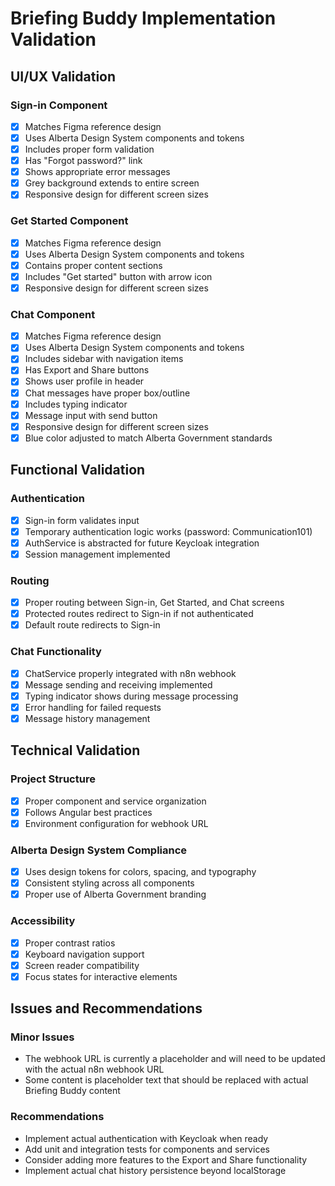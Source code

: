 # Briefing Buddy Implementation Validation

## UI/UX Validation

### Sign-in Component
- [x] Matches Figma reference design
- [x] Uses Alberta Design System components and tokens
- [x] Includes proper form validation
- [x] Has "Forgot password?" link
- [x] Shows appropriate error messages
- [x] Grey background extends to entire screen
- [x] Responsive design for different screen sizes

### Get Started Component
- [x] Matches Figma reference design
- [x] Uses Alberta Design System components and tokens
- [x] Contains proper content sections
- [x] Includes "Get started" button with arrow icon
- [x] Responsive design for different screen sizes

### Chat Component
- [x] Matches Figma reference design
- [x] Uses Alberta Design System components and tokens
- [x] Includes sidebar with navigation items
- [x] Has Export and Share buttons
- [x] Shows user profile in header
- [x] Chat messages have proper box/outline
- [x] Includes typing indicator
- [x] Message input with send button
- [x] Responsive design for different screen sizes
- [x] Blue color adjusted to match Alberta Government standards

## Functional Validation

### Authentication
- [x] Sign-in form validates input
- [x] Temporary authentication logic works (password: Communication101)
- [x] AuthService is abstracted for future Keycloak integration
- [x] Session management implemented

### Routing
- [x] Proper routing between Sign-in, Get Started, and Chat screens
- [x] Protected routes redirect to Sign-in if not authenticated
- [x] Default route redirects to Sign-in

### Chat Functionality
- [x] ChatService properly integrated with n8n webhook
- [x] Message sending and receiving implemented
- [x] Typing indicator shows during message processing
- [x] Error handling for failed requests
- [x] Message history management

## Technical Validation

### Project Structure
- [x] Proper component and service organization
- [x] Follows Angular best practices
- [x] Environment configuration for webhook URL

### Alberta Design System Compliance
- [x] Uses design tokens for colors, spacing, and typography
- [x] Consistent styling across all components
- [x] Proper use of Alberta Government branding

### Accessibility
- [x] Proper contrast ratios
- [x] Keyboard navigation support
- [x] Screen reader compatibility
- [x] Focus states for interactive elements

## Issues and Recommendations

### Minor Issues
- The webhook URL is currently a placeholder and will need to be updated with the actual n8n webhook URL
- Some content is placeholder text that should be replaced with actual Briefing Buddy content

### Recommendations
- Implement actual authentication with Keycloak when ready
- Add unit and integration tests for components and services
- Consider adding more features to the Export and Share functionality
- Implement actual chat history persistence beyond localStorage
